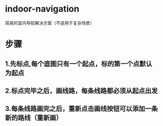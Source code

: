 # indoor-navigation
简易的室内导航解决方案（不适用于复杂场景）

# 步骤
## 1.先标点,每个底图只有一个起点，标的第一个点默认为起点
## 2.标点完毕之后，画线路，每条线路都必须从起点出发
## 3.每条线路画完之后，重新点击画线按钮可以添加一条新的路线（重新画）
